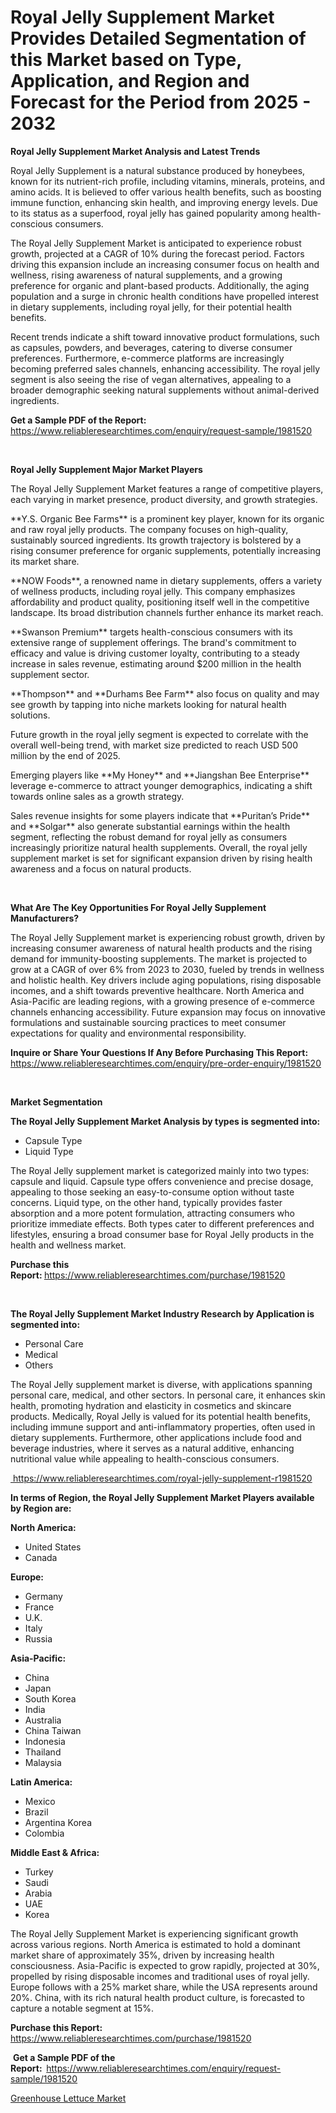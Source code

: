 <p><h1>Royal Jelly Supplement Market Provides Detailed Segmentation of this Market based on Type, Application, and Region and Forecast for the Period from 2025 - 2032</h1></p><p><strong>Royal Jelly Supplement Market Analysis and Latest Trends</strong></p>
<p><p>Royal Jelly Supplement is a natural substance produced by honeybees, known for its nutrient-rich profile, including vitamins, minerals, proteins, and amino acids. It is believed to offer various health benefits, such as boosting immune function, enhancing skin health, and improving energy levels. Due to its status as a superfood, royal jelly has gained popularity among health-conscious consumers.</p><p>The Royal Jelly Supplement Market is anticipated to experience robust growth, projected at a CAGR of 10% during the forecast period. Factors driving this expansion include an increasing consumer focus on health and wellness, rising awareness of natural supplements, and a growing preference for organic and plant-based products. Additionally, the aging population and a surge in chronic health conditions have propelled interest in dietary supplements, including royal jelly, for their potential health benefits.</p><p>Recent trends indicate a shift toward innovative product formulations, such as capsules, powders, and beverages, catering to diverse consumer preferences. Furthermore, e-commerce platforms are increasingly becoming preferred sales channels, enhancing accessibility. The royal jelly segment is also seeing the rise of vegan alternatives, appealing to a broader demographic seeking natural supplements without animal-derived ingredients.</p></p>
<p><strong>Get a Sample PDF of the Report:&nbsp;</strong> <a href="https://www.reliableresearchtimes.com/enquiry/request-sample/1981520?utm_campaign=2179&utm_medium=2&utm_source=Github&utm_content=ia&utm_term=07042025&utm_id=royal-jelly-supplement">https://www.reliableresearchtimes.com/enquiry/request-sample/1981520</a></p>
<p>&nbsp;</p>
<p><strong>Royal Jelly Supplement Major Market Players</strong></p>
<p><p>The Royal Jelly Supplement Market features a range of competitive players, each varying in market presence, product diversity, and growth strategies. </p><p>**Y.S. Organic Bee Farms** is a prominent key player, known for its organic and raw royal jelly products. The company focuses on high-quality, sustainably sourced ingredients. Its growth trajectory is bolstered by a rising consumer preference for organic supplements, potentially increasing its market share.</p><p>**NOW Foods**, a renowned name in dietary supplements, offers a variety of wellness products, including royal jelly. This company emphasizes affordability and product quality, positioning itself well in the competitive landscape. Its broad distribution channels further enhance its market reach.</p><p>**Swanson Premium** targets health-conscious consumers with its extensive range of supplement offerings. The brand's commitment to efficacy and value is driving customer loyalty, contributing to a steady increase in sales revenue, estimating around $200 million in the health supplement sector.</p><p>**Thompson** and **Durhams Bee Farm** also focus on quality and may see growth by tapping into niche markets looking for natural health solutions. </p><p>Future growth in the royal jelly segment is expected to correlate with the overall well-being trend, with market size predicted to reach USD 500 million by the end of 2025. </p><p>Emerging players like **My Honey** and **Jiangshan Bee Enterprise** leverage e-commerce to attract younger demographics, indicating a shift towards online sales as a growth strategy. </p><p>Sales revenue insights for some players indicate that **Puritan’s Pride** and **Solgar** also generate substantial earnings within the health segment, reflecting the robust demand for royal jelly as consumers increasingly prioritize natural health supplements. Overall, the royal jelly supplement market is set for significant expansion driven by rising health awareness and a focus on natural products.</p></p>
<p>&nbsp;</p>
<p><strong>What Are The Key Opportunities For Royal Jelly Supplement Manufacturers?</strong></p>
<p><p>The Royal Jelly Supplement market is experiencing robust growth, driven by increasing consumer awareness of natural health products and the rising demand for immunity-boosting supplements. The market is projected to grow at a CAGR of over 6% from 2023 to 2030, fueled by trends in wellness and holistic health. Key drivers include aging populations, rising disposable incomes, and a shift towards preventive healthcare. North America and Asia-Pacific are leading regions, with a growing presence of e-commerce channels enhancing accessibility. Future expansion may focus on innovative formulations and sustainable sourcing practices to meet consumer expectations for quality and environmental responsibility.</p></p>
<p><strong>Inquire or Share Your Questions If Any Before Purchasing This Report:</strong> <a href="https://www.reliableresearchtimes.com/enquiry/pre-order-enquiry/1981520?utm_campaign=2179&utm_medium=2&utm_source=Github&utm_content=ia&utm_term=07042025&utm_id=royal-jelly-supplement">https://www.reliableresearchtimes.com/enquiry/pre-order-enquiry/1981520</a></p>
<p>&nbsp;</p>
<p><strong>Market Segmentation</strong></p>
<p><strong>The Royal Jelly Supplement Market Analysis by types is segmented into:</strong></p>
<p><ul><li>Capsule Type</li><li>Liquid Type</li></ul></p>
<p><p>The Royal Jelly supplement market is categorized mainly into two types: capsule and liquid. Capsule type offers convenience and precise dosage, appealing to those seeking an easy-to-consume option without taste concerns. Liquid type, on the other hand, typically provides faster absorption and a more potent formulation, attracting consumers who prioritize immediate effects. Both types cater to different preferences and lifestyles, ensuring a broad consumer base for Royal Jelly products in the health and wellness market.</p></p>
<p><strong>Purchase this Report:&nbsp;</strong><a href="https://www.reliableresearchtimes.com/purchase/1981520?utm_campaign=2179&utm_medium=2&utm_source=Github&utm_content=ia&utm_term=07042025&utm_id=royal-jelly-supplement">https://www.reliableresearchtimes.com/purchase/1981520</a></p>
<p>&nbsp;</p>
<p><strong>The Royal Jelly Supplement Market Industry Research by Application is segmented into:</strong></p>
<p><ul><li>Personal Care</li><li>Medical</li><li>Others</li></ul></p>
<p><p>The Royal Jelly supplement market is diverse, with applications spanning personal care, medical, and other sectors. In personal care, it enhances skin health, promoting hydration and elasticity in cosmetics and skincare products. Medically, Royal Jelly is valued for its potential health benefits, including immune support and anti-inflammatory properties, often used in dietary supplements. Furthermore, other applications include food and beverage industries, where it serves as a natural additive, enhancing nutritional value while appealing to health-conscious consumers.</p></p>
<p><a href="https://www.reliableresearchtimes.com/royal-jelly-supplement-r1981520?utm_campaign=2179&utm_medium=2&utm_source=Github&utm_content=ia&utm_term=07042025&utm_id=royal-jelly-supplement">&nbsp;https://www.reliableresearchtimes.com/royal-jelly-supplement-r1981520</a></p>
<p><strong>In terms of Region, the Royal Jelly Supplement Market Players available by Region are:</strong></p>
<p>
    <p> <strong> North America: </strong>
        <ul>
            <li>United States</li>
            <li>Canada</li>
        </ul>
        </p> 
    <p> <strong> Europe: </strong>
        <ul>
            <li>Germany</li>
            <li>France</li>
            <li>U.K.</li>
            <li>Italy</li>
            <li>Russia</li>
        </ul>
        </p> 
    <p> <strong> Asia-Pacific: </strong>
        <ul>
            <li>China</li>
            <li>Japan</li>
            <li>South Korea</li>
            <li>India</li>
            <li>Australia</li>
            <li>China Taiwan</li>
            <li>Indonesia</li>
            <li>Thailand</li>
            <li>Malaysia</li>
        </ul>
        </p> 
    <p> <strong> Latin America: </strong>
        <ul>
            <li>Mexico</li>
            <li>Brazil</li>
            <li>Argentina Korea</li>
            <li>Colombia</li>
        </ul>
        </p> 
    <p> <strong> Middle East & Africa: </strong>
        <ul>
            <li>Turkey</li>
            <li>Saudi</li>
            <li>Arabia</li>
            <li>UAE</li>
            <li>Korea</li>
        </ul>
    </p>
    </p>
<p><p>The Royal Jelly Supplement Market is experiencing significant growth across various regions. North America is estimated to hold a dominant market share of approximately 35%, driven by increasing health consciousness. Asia-Pacific is expected to grow rapidly, projected at 30%, propelled by rising disposable incomes and traditional uses of royal jelly. Europe follows with a 25% market share, while the USA represents around 20%. China, with its rich natural health product culture, is forecasted to capture a notable segment at 15%.</p></p>
<p><strong>Purchase this Report: </strong><a href="https://www.reliableresearchtimes.com/purchase/1981520?utm_campaign=2179&utm_medium=2&utm_source=Github&utm_content=ia&utm_term=07042025&utm_id=royal-jelly-supplement">https://www.reliableresearchtimes.com/purchase/1981520</a></p>
<p>&nbsp;<strong>Get a Sample PDF of the Report:&nbsp;&nbsp;</strong><a href="https://www.reliableresearchtimes.com/enquiry/request-sample/1981520?utm_campaign=2179&utm_medium=2&utm_source=Github&utm_content=ia&utm_term=07042025&utm_id=royal-jelly-supplement">https://www.reliableresearchtimes.com/enquiry/request-sample/1981520</a></p>
<p><strong></strong></p>
<p><p><a href="https://github.com/JakirUddin651/Market-Research-Report-List-2/blob/main/greenhouse-lettuce-market.md?utm_campaign=2179&utm_medium=2&utm_source=Github&utm_content=ia&utm_term=07042025&utm_id=royal-jelly-supplement">Greenhouse Lettuce Market</a></p></p>